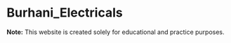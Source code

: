 # Burhani_Electricals
**Note:** This website is created solely for educational and practice purposes.

